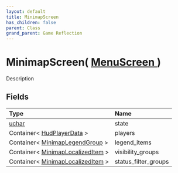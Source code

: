 ```yaml
---
layout: default
title: MinimapScreen
has_children: false
parent: Class
grand_parent: Game Reflection
---
```

# MinimapScreen( [ MenuScreen ](/riftbreaker-wiki/docs/game-reflection/classes/menu_screen/) )
Description 

## Fields

| Type | Name |
|:----------|:--------------|
| [uchar](/riftbreaker-wiki/docs/game-reflection/enums/uchar/) | state |
| Container< [HudPlayerData](/riftbreaker-wiki/docs/game-reflection/classes/hud_player_data/) > | players |
| Container< [MinimapLegendGroup](/riftbreaker-wiki/docs/game-reflection/classes/minimap_legend_group/) > | legend_items |
| Container< [MinimapLocalizedItem](/riftbreaker-wiki/docs/game-reflection/classes/minimap_localized_item/) > | visibility_groups |
| Container< [MinimapLocalizedItem](/riftbreaker-wiki/docs/game-reflection/classes/minimap_localized_item/) > | status_filter_groups |

